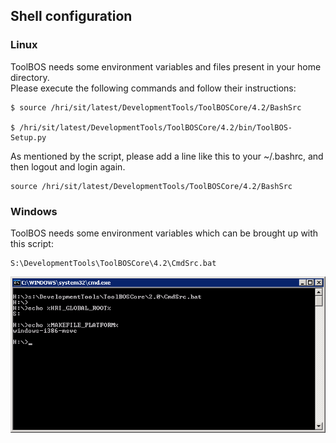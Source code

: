 ##  Shell configuration

### Linux

ToolBOS needs some environment variables and files present in your home directory.  
Please execute the following commands and follow their instructions:

    $ source /hri/sit/latest/DevelopmentTools/ToolBOSCore/4.2/BashSrc
    
    $ /hri/sit/latest/DevelopmentTools/ToolBOSCore/4.2/bin/ToolBOS-Setup.py
    
As mentioned by the script, please add a line like this to your ~/.bashrc, and then logout and login again.

    source /hri/sit/latest/DevelopmentTools/ToolBOSCore/4.2/BashSrc
    
    
### Windows

ToolBOS needs some environment variables which can be brought up with this script:

    S:\DevelopmentTools\ToolBOSCore\4.2\CmdSrc.bat
    
 ![](WindowsSetEnv.png)
